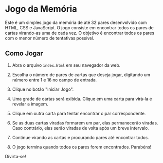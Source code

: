 # Jogo da Memória

Este é um simples jogo da memória de até 32 pares desenvolvido com HTML, CSS e JavaScript. O jogo consiste em encontrar todos os pares de cartas virando-as uma de cada vez. O objetivo é encontrar todos os pares com o menor número de tentativas possível.

## Como Jogar

1. Abra o arquivo `index.html` em seu navegador da web.

2. Escolha o número de pares de cartas que deseja jogar, digitando um número entre 1 e 16 no campo de entrada.

3. Clique no botão "Iniciar Jogo".

4. Uma grade de cartas será exibida. Clique em uma carta para virá-la e revelar a imagem.

5. Clique em outra carta para tentar encontrar o par correspondente.

6. Se as duas cartas viradas formarem um par, elas permanecerão viradas. Caso contrário, elas serão viradas de volta após um breve intervalo.

7. Continue virando as cartas e procurando pares até encontrar todos.

8. O jogo termina quando todos os pares forem encontrados. Parabéns!

Divirta-se!
